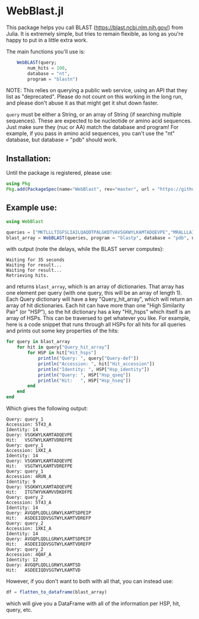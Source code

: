 # WebBlast.jl

This package helps you call BLAST (https://blast.ncbi.nlm.nih.gov/) from Julia. It is extremely simple, but tries to remain flexible, as long as you're happy to put in a little extra work.

The main functions you'll use is:

```julia
    WebBLAST(query;
        num_hits = 100,
        database = "nt",
        program = "blastn")
```

NOTE: This relies on querying a public web service, using an API that they list as "deprecated". Please do not count on this working in the long run, and please don't abuse it as that might get it shut down faster.

```query``` must be either a String, or an array of String (if searching multiple sequences). These are expected to be nucleotide or amino acid sequences. Just make sure they (nuc or AA) match the database and program! For example, if you pass in amino acid sequences, you can't use the "nt" database, but database = "pdb" should work.

## Installation:
Until the package is registered, please use:
```julia
using Pkg
Pkg.add(PackageSpec(name="WebBlast", rev="master", url = "https://github.com/MurrellGroup/WebBlast.jl.git"))
```

## Example use:
```julia
using WebBlast

queries = ["MKTLLLTIGFSLIAILQAQDTPALGKDTVAVSGKWYLKAMTADQEVPE","MRALLLAIGLGLVAALQAQEFPAVGQPLQDLLGRWYLKAMTSDPEIPG"];
blast_array = WebBLAST(queries, program = "blastp", database = "pdb", num_hits = 3);
```
with output (note the delays, while the BLAST server computes):
```
Waiting for 35 seconds
Waiting for result...
Waiting for result...
Retrieving hits.
```
and returns ```blast_array```, which is an array of dictionaries. That array has one element per query (with one query, this will be an array of length 1). Each Query dictionary will have a key "Query_hit_array", which will return an array of hit dictionaries. Each hit can have more than one "High Similarity Pair" (or "HSP"), so the hit dictionary has a key "Hit_hsps" which itself is an array of HSPs. This can be traversed to get whatever you like. For example, here is a code snippet that runs through all HSPs for all hits for all queries and prints out some key properties of the hits:
```julia
for query in blast_array
    for hit in query["Query_hit_array"]
        for HSP in hit["Hit_hsps"]
            println("Query: ", query["Query-def"])
            println("Accession: ", hit["Hit_accession"])
            println("Identity: ", HSP["Hsp_identity"])
            println("Query: ", HSP["Hsp_qseq"])
            println("Hit:   ", HSP["Hsp_hseq"])
        end
    end
end
```
Which gives the following output:
```
Query: query_1
Accession: 5T43_A
Identity: 14
Query: VSGKWYLKAMTADQEVPE
Hit:   VSGTWYLKAMTVDREFPE
Query: query_1
Accession: 1XKI_A
Identity: 14
Query: VSGKWYLKAMTADQEVPE
Hit:   VSGTWYLKAMTVDREFPE
Query: query_1
Accession: 4RUN_A
Identity: 9
Query: VSGKWYLKAMTADQEVPE
Hit:   ITGTWYVKAMVVDKDFPE
Query: query_2
Accession: 5T43_A
Identity: 14
Query: AVGQPLQDLLGRWYLKAMTSDPEIP
Hit:   ASDEEIQDVSGTWYLKAMTVDREFP
Query: query_2
Accession: 1XKI_A
Identity: 14
Query: AVGQPLQDLLGRWYLKAMTSDPEIP
Hit:   ASDEEIQDVSGTWYLKAMTVDREFP
Query: query_2
Accession: 4QAF_A
Identity: 12
Query: AVGQPLQDLLGRWYLKAMTSD
Hit:   ASDEEIQDVSGTWYLKAMTVD
```

However, if you don't want to both with all that, you can instead use:
```julia
df = flatten_to_dataframe(blast_array)
```
which will give you a DataFrame with all of the information per HSP, hit, query, etc.
